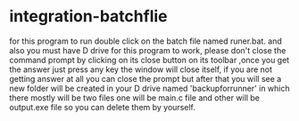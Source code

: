 # integration-batchflie
for this program to run double click on the batch file named runer.bat.
and also you must have D drive for this program to work,
please don't close the command prompt by clicking on its close button on its toolbar ,once you get the answer just press any key the window will close itself, if you are not getting answer at all you can close the prompt but after that you will see a new folder will be created in your D drive named 'backupforrunner' in which there mostly will be two files one will be main.c file and other will be output.exe file so you can delete them by yourself.
